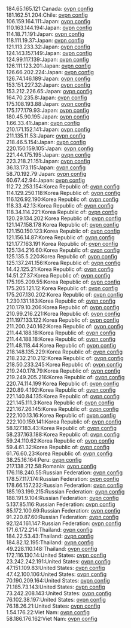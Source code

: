 184.65.165.121:Canada: [ovpn config](vpn/184_65_165_121.ovpn)  
181.162.51.204:Chile: [ovpn config](vpn/181_162_51_204.ovpn)  
106.159.164.111:Japan: [ovpn config](vpn/106_159_164_111.ovpn)  
110.163.144.194:Japan: [ovpn config](vpn/110_163_144_194.ovpn)  
114.18.71.191:Japan: [ovpn config](vpn/114_18_71_191.ovpn)  
118.111.19.37:Japan: [ovpn config](vpn/118_111_19_37.ovpn)  
121.113.233.32:Japan: [ovpn config](vpn/121_113_233_32.ovpn)  
124.143.157.149:Japan: [ovpn config](vpn/124_143_157_149.ovpn)  
124.99.117.139:Japan: [ovpn config](vpn/124_99_117_139.ovpn)  
126.111.123.201:Japan: [ovpn config](vpn/126_111_123_201.ovpn)  
126.66.202.224:Japan: [ovpn config](vpn/126_66_202_224.ovpn)  
126.74.146.189:Japan: [ovpn config](vpn/126_74_146_189.ovpn)  
153.151.227.32:Japan: [ovpn config](vpn/153_151_227_32.ovpn)  
153.212.226.65:Japan: [ovpn config](vpn/153_212_226_65.ovpn)  
164.70.235.8:Japan: [ovpn config](vpn/164_70_235_8.ovpn)  
175.108.193.88:Japan: [ovpn config](vpn/175_108_193_88.ovpn)  
175.177.179.93:Japan: [ovpn config](vpn/175_177_179_93.ovpn)  
180.45.90.195:Japan: [ovpn config](vpn/180_45_90_195.ovpn)  
1.66.33.41:Japan: [ovpn config](vpn/1_66_33_41.ovpn)  
210.171.152.141:Japan: [ovpn config](vpn/210_171_152_141.ovpn)  
211.135.11.53:Japan: [ovpn config](vpn/211_135_11_53.ovpn)  
218.46.5.154:Japan: [ovpn config](vpn/218_46_5_154.ovpn)  
220.150.159.105:Japan: [ovpn config](vpn/220_150_159_105.ovpn)  
221.44.175.195:Japan: [ovpn config](vpn/221_44_175_195.ovpn)  
223.218.21.151:Japan: [ovpn config](vpn/223_218_21_151.ovpn)  
36.13.173.115:Japan: [ovpn config](vpn/36_13_173_115.ovpn)  
58.70.192.79:Japan: [ovpn config](vpn/58_70_192_79.ovpn)  
60.67.42.94:Japan: [ovpn config](vpn/60_67_42_94.ovpn)  
112.72.253.154:Korea Republic of: [ovpn config](vpn/112_72_253_154.ovpn)  
114.129.250.118:Korea Republic of: [ovpn config](vpn/114_129_250_118.ovpn)  
116.126.92.190:Korea Republic of: [ovpn config](vpn/116_126_92_190.ovpn)  
118.33.42.13:Korea Republic of: [ovpn config](vpn/118_33_42_13.ovpn)  
118.34.114.221:Korea Republic of: [ovpn config](vpn/118_34_114_221.ovpn)  
120.29.134.202:Korea Republic of: [ovpn config](vpn/120_29_134_202.ovpn)  
121.147.158.178:Korea Republic of: [ovpn config](vpn/121_147_158_178.ovpn)  
121.150.150.123:Korea Republic of: [ovpn config](vpn/121_150_150_123.ovpn)  
121.156.14.87:Korea Republic of: [ovpn config](vpn/121_156_14_87.ovpn)  
121.177.163.191:Korea Republic of: [ovpn config](vpn/121_177_163_191.ovpn)  
125.134.216.60:Korea Republic of: [ovpn config](vpn/125_134_216_60.ovpn)  
125.135.5.220:Korea Republic of: [ovpn config](vpn/125_135_5_220.ovpn)  
125.137.241.156:Korea Republic of: [ovpn config](vpn/125_137_241_156.ovpn)  
14.42.125.21:Korea Republic of: [ovpn config](vpn/14_42_125_21.ovpn)  
14.51.27.37:Korea Republic of: [ovpn config](vpn/14_51_27_37.ovpn)  
175.195.209.55:Korea Republic of: [ovpn config](vpn/175_195_209_55.ovpn)  
175.205.121.12:Korea Republic of: [ovpn config](vpn/175_205_121_12.ovpn)  
175.207.130.202:Korea Republic of: [ovpn config](vpn/175_207_130_202.ovpn)  
1.230.131.183:Korea Republic of: [ovpn config](vpn/1_230_131_183.ovpn)  
210.179.10.206:Korea Republic of: [ovpn config](vpn/210_179_10_206.ovpn)  
210.99.216.221:Korea Republic of: [ovpn config](vpn/210_99_216_221.ovpn)  
211.197.133.122:Korea Republic of: [ovpn config](vpn/211_197_133_122.ovpn)  
211.200.240.162:Korea Republic of: [ovpn config](vpn/211_200_240_162.ovpn)  
211.44.188.18:Korea Republic of: [ovpn config](vpn/211_44_188_18.ovpn)  
211.44.188.18:Korea Republic of: [ovpn config](vpn/211_44_188_18.ovpn)  
211.48.118.44:Korea Republic of: [ovpn config](vpn/211_48_118_44.ovpn)  
218.148.135.229:Korea Republic of: [ovpn config](vpn/218_148_135_229.ovpn)  
218.232.210.212:Korea Republic of: [ovpn config](vpn/218_232_210_212.ovpn)  
218.50.233.245:Korea Republic of: [ovpn config](vpn/218_50_233_245.ovpn)  
219.240.178.79:Korea Republic of: [ovpn config](vpn/219_240_178_79.ovpn)  
219.249.205.216:Korea Republic of: [ovpn config](vpn/219_249_205_216.ovpn)  
220.74.114.199:Korea Republic of: [ovpn config](vpn/220_74_114_199.ovpn)  
220.89.4.192:Korea Republic of: [ovpn config](vpn/220_89_4_192.ovpn)  
221.140.84.135:Korea Republic of: [ovpn config](vpn/221_140_84_135.ovpn)  
221.145.111.3:Korea Republic of: [ovpn config](vpn/221_145_111_3.ovpn)  
221.167.26.145:Korea Republic of: [ovpn config](vpn/221_167_26_145.ovpn)  
222.100.13.16:Korea Republic of: [ovpn config](vpn/222_100_13_16.ovpn)  
222.100.159.141:Korea Republic of: [ovpn config](vpn/222_100_159_141.ovpn)  
58.127.183.43:Korea Republic of: [ovpn config](vpn/58_127_183_43.ovpn)  
58.237.163.188:Korea Republic of: [ovpn config](vpn/58_237_163_188.ovpn)  
59.24.110.62:Korea Republic of: [ovpn config](vpn/59_24_110_62.ovpn)  
59.4.61.32:Korea Republic of: [ovpn config](vpn/59_4_61_32.ovpn)  
61.76.60.23:Korea Republic of: [ovpn config](vpn/61_76_60_23.ovpn)  
38.25.16.164:Peru: [ovpn config](vpn/38_25_16_164.ovpn)  
217.138.212.58:Romania: [ovpn config](vpn/217_138_212_58.ovpn)  
176.118.240.55:Russian Federation: [ovpn config](vpn/176_118_240_55.ovpn)  
178.57.117.174:Russian Federation: [ovpn config](vpn/178_57_117_174.ovpn)  
178.66.157.232:Russian Federation: [ovpn config](vpn/178_66_157_232.ovpn)  
185.193.199.215:Russian Federation: [ovpn config](vpn/185_193_199_215.ovpn)  
188.191.9.104:Russian Federation: [ovpn config](vpn/188_191_9_104.ovpn)  
5.137.85.116:Russian Federation: [ovpn config](vpn/5_137_85_116.ovpn)  
85.172.100.69:Russian Federation: [ovpn config](vpn/85_172_100_69.ovpn)  
91.220.87.60:Russian Federation: [ovpn config](vpn/91_220_87_60.ovpn)  
92.124.161.147:Russian Federation: [ovpn config](vpn/92_124_161_147.ovpn)  
171.6.172.214:Thailand: [ovpn config](vpn/171_6_172_214.ovpn)  
184.22.53.43:Thailand: [ovpn config](vpn/184_22_53_43.ovpn)  
184.82.12.195:Thailand: [ovpn config](vpn/184_82_12_195.ovpn)  
49.228.110.148:Thailand: [ovpn config](vpn/49_228_110_148.ovpn)  
172.116.130.14:United States: [ovpn config](vpn/172_116_130_14.ovpn)  
23.242.242.191:United States: [ovpn config](vpn/23_242_242_191.ovpn)  
47.151.109.83:United States: [ovpn config](vpn/47_151_109_83.ovpn)  
47.42.100.106:United States: [ovpn config](vpn/47_42_100_106.ovpn)  
70.190.209.164:United States: [ovpn config](vpn/70_190_209_164.ovpn)  
71.185.73.143:United States: [ovpn config](vpn/71_185_73_143.ovpn)  
73.242.208.143:United States: [ovpn config](vpn/73_242_208_143.ovpn)  
76.102.38.197:United States: [ovpn config](vpn/76_102_38_197.ovpn)  
76.18.26.21:United States: [ovpn config](vpn/76_18_26_21.ovpn)  
1.54.176.22:Viet Nam: [ovpn config](vpn/1_54_176_22.ovpn)  
58.186.176.162:Viet Nam: [ovpn config](vpn/58_186_176_162.ovpn)  
